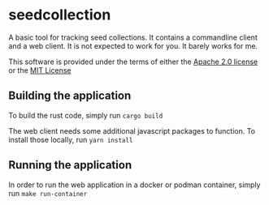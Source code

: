 # seedcollection
A basic tool for tracking seed collections. It contains a commandline client and
a web client. It is not expected to work for you. It barely works for me.

This software is provided under the terms of either the [Apache 2.0 license](LICENSE-APACHE) or the [MIT License](LICENSE-MIT)

## Building the application
To build the rust code, simply run `cargo build`

The web client needs some additional javascript packages to function. To install those locally, run `yarn install`

## Running the application
In order to run the web application in a docker or podman container, simply run `make run-container`
